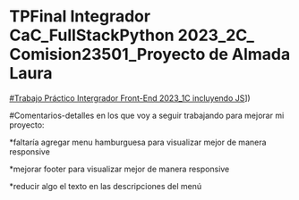# TPFinal Integrador CaC_FullStackPython 2023_2C_ Comision23501_Proyecto de Almada Laura

[#Trabajo Práctico Intergrador Front-End 2023_1C incluyendo JS]([https://app.netlify.com/sites/spectacular-basbousa-72b4d0/overview/)])


#Comentarios-detalles en los que voy a seguir trabajando para mejorar mi proyecto:

*faltaría agregar menu hamburguesa para visualizar mejor de manera responsive

*mejorar footer para visualizar mejor de manera responsive

*reducir algo el texto en las descripciones del menú


